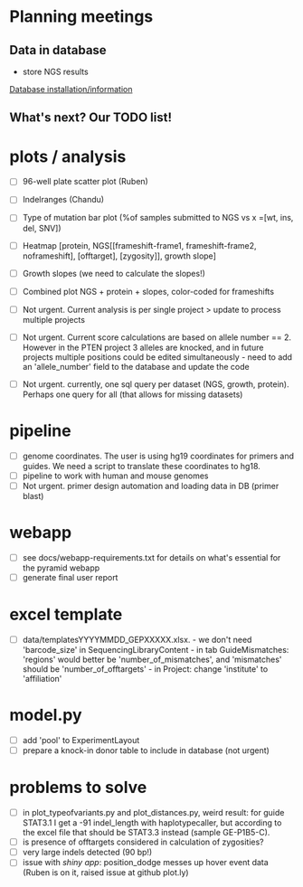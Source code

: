 # Planning meetings

## Data in database
- store NGS results

[Database installation/information](postgres.md)

## What's next? Our TODO list!
# plots / analysis
- [ ] 96-well plate scatter plot (Ruben)
- [ ] Indelranges (Chandu)
- [ ] Type of mutation bar plot (%of samples submitted to NGS vs x =[wt, ins, del, SNV])
- [ ] Heatmap [protein, NGS[[frameshift-frame1, frameshift-frame2, noframeshift], [offtarget], [zygosity]], growth slope]
- [ ] Growth slopes (we need to calculate the slopes!)
- [ ] Combined plot NGS + protein + slopes, color-coded for frameshifts

- [ ] Not urgent. Current analysis is per single project > update to process multiple projects
- [ ] Not urgent. Current score calculations are based on allele number == 2. However in the PTEN project 3 alleles are knocked, and in future projects multiple positions could be edited simultaneously - need to add an 'allele_number' field to the database and update the code
- [ ] Not urgent. currently, one sql query per dataset (NGS, growth, protein). Perhaps one query for all (that allows for missing datasets)

# pipeline
  - [ ] genome coordinates. The user is using hg19 coordinates for primers and guides. We need a script to translate these coordinates to hg18.
  - [ ] pipeline to work with human and mouse genomes
  - [ ] Not urgent. primer design automation and loading data in DB (primer blast)
  
# webapp
- [ ] see docs/webapp-requirements.txt for details on what's essential for the pyramid webapp
- [ ] generate final user report

# excel template 
- [ ] data/templatesYYYYMMDD_GEPXXXXX.xlsx. 
      - we don't need 'barcode_size' in SequencingLibraryContent
      - in tab GuideMismatches: 'regions' would better be 'number_of_mismatches', and 'mismatches' should be 'number_of_offtargets'
      - in Project: change 'institute' to 'affiliation'

# model.py
- [ ] add 'pool' to ExperimentLayout
- [ ] prepare a knock-in donor table to include in database (not urgent)

# problems to solve
- [ ] in plot_typeofvariants.py and plot_distances.py, weird result: for guide STAT3.1 I get a -91 indel_length with haplotypecaller, but according to the excel file that should be STAT3.3 instead (sample GE-P1B5-C).
- [ ] is presence of offtargets considered in calculation of zygosities?
- [ ] very large indels detected (90 bp!)
- [ ] issue with *shiny app*: position_dodge messes up hover event data (Ruben is on it, raised issue at github plot.ly)
